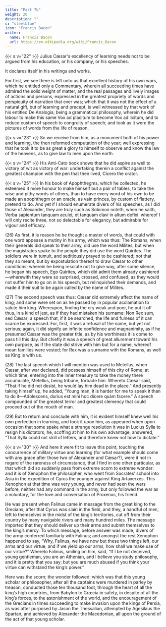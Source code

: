 ```yaml
---
title: "Part 7b"
weight: 20
description: ""
c: "steelblue"
icon: "Francis Bacon"
writer:
  name: Francis Bacon
  url: https://en.wikipedia.org/wiki/Francis_Bacon
---
```



{{< s v="22" >}} Julius Cæsar's excellency of learning needs not to be argued from his education, or his company, or his speeches.

It declares itself in his writings and works. <!-- : whereof some are extant and permanent, and some unfortunately perished. -->  

For first, we see there is left unto us that excellent history of his own wars, which he entitled only a Commentary, wherein all succeeding times have admired the solid weight of matter, and the real passages and lively images of actions and persons, expressed in the greatest propriety of words and perspicuity of narration that ever was; which that it was not the effect of a natural gift, but of learning and precept, is well witnessed by that work of his entitled De Analogia, being a grammatical philosophy, wherein he did labour to make this same Vox ad placitum to become Vox ad licitum, and to reduce custom of speech to congruity of speech; and took as it were the pictures of words from the life of reason.

{{< s v="23" >}} So we receive from him, as a monument both of his power and learning, the then reformed computation of the year; well expressing that he took it to be as great a glory to himself to observe and know the law of the heavens, as to give law to men upon the earth.


{{< s v="24" >}} His Anti-Cato book shows that he did aspire as well to victory of wit as victory of war: undertaking therein a conflict against the greatest champion with the pen that then lived, Cicero the orator.

{{< s v="25" >}} In his book of Apophthegms, which he collected, he esteemed it more honour to make himself but a pair of tables, to take the wise and pithy words of others, than to have every word of his own to be made an apophthegm or an oracle, as vain princes, by custom of flattery, pretend to do.  And yet if I should enumerate divers of his speeches, as I did those of Alexander, they are truly such as Solomon noteth, when he saith, Verba sapientum tanquam aculei, et tanquam clavi in altum defixi: whereof I will only recite three, not so delectable for elegancy, but admirable for vigour and efficacy.

(26) As first, it is reason he be thought a master of words, that could with one word appease a mutiny in his army, which was thus: The Romans, when their generals did speak to their army, did use the word Milites, but when the magistrates spake to the people they did use the word Quirites.  The soldiers were in tumult, and seditiously prayed to be cashiered; not that they so meant, but by expostulation thereof to draw Cæsar to other conditions; wherein he being resolute not to give way, after some silence, he began his speech, Ego Quirites, which did admit them already cashiered—wherewith they were so surprised, crossed, and confused, as they would not suffer him to go on in his speech, but relinquished their demands, and made it their suit to be again called by the name of Milites.

(27) The second speech was thus: Cæsar did extremely affect the name of king; and some were set on as he passed by in popular acclamation to salute him king.  Whereupon, finding the cry weak and poor, he put it off thus, in a kind of jest, as if they had mistaken his surname: Non Rex sum, sed Cæsar; a speech that, if it be searched, the life and fulness of it can scarce be expressed.  For, first, it was a refusal of the name, but yet not serious; again, it did signify an infinite confidence and magnanimity, as if he presumed Cæsar was the greater title, as by his worthiness it is come to pass till this day.  But chiefly it was a speech of great allurement toward his own purpose, as if the state did strive with him but for a name, whereof mean families were vested; for Rex was a surname with the Romans, as well as King is with us.

(28) The last speech which I will mention was used to Metellus, when Cæsar, after war declared, did possess himself of this city of Rome; at which time, entering into the inner treasury to take the money there accumulate, Metellus, being tribune, forbade him.  Whereto Cæsar said, “That if he did not desist, he would lay him dead in the place.”  And presently taking himself up, he added, “Young man, it is harder for me to speak it than to do it—Adolescens, durius est mihi hoc dicere quàm facere.”  A speech compounded of the greatest terror and greatest clemency that could proceed out of the mouth of man.

(29) But to return and conclude with him, it is evident himself knew well his own perfection in learning, and took it upon him, as appeared when upon occasion that some spake what a strange resolution it was in Lucius Sylla to resign his dictators, he, scoffing at him to his own advantage, answered, “That Sylla could not skill of letters, and therefore knew not how to dictate.”


{{< s v="30" >}} And here it were fit to leave this point, touching the concurrence of military virtue and learning (for what example should come with any grace after those two of Alexander and Cæsar?), were it not in regard of the rareness of circumstance, that I find in one other particular, as that which did so suddenly pass from extreme scorn to extreme wonder: and it is of Xenophon the philosopher, who went from Socrates’ school into Asia in the expedition of Cyrus the younger against King Artaxerxes.  This Xenophon at that time was very young, and never had seen the wars before, neither had any command in the army, but only followed the war as a voluntary, for the love and conversation of Proxenus, his friend.  

He was present when Falinus came in message from the great king to the Grecians, after that Cyrus was slain in the field, and they, a handful of men, left to themselves in the midst of the king’s territories, cut off from their country by many navigable rivers and many hundred miles.  The message imported that they should deliver up their arms and submit themselves to the king’s mercy.  To which message, before answer was made, divers of the army conferred familiarly with Falinus; and amongst the rest Xenophon happened to say, “Why, Falinus, we have now but these two things left, our arms and our virtue; and if we yield up our arms, how shall we make use of our virtue?”  Whereto Falinus, smiling on him, said, “If I be not deceived, young gentleman, you are an Athenian, and I believe you study philosophy, and it is pretty that you say; but you are much abused if you think your virtue can withstand the king’s power.”  

Here was the scorn; the wonder followed: which was that this young scholar or philosopher, after all the captains were murdered in parley by treason, conducted those ten thousand foot, through the heart of all the king’s high countries, from Babylon to Græcia in safety, in despite of all the king’s forces, to the astonishment of the world, and the encouragement of the Grecians in times succeeding to make invasion upon the kings of Persia, as was after purposed by Jason the Thessalian, attempted by Agesilaus the Spartan, and achieved by Alexander the Macedonian, all upon the ground of the act of that young scholar.
